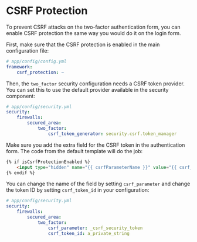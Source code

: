 CSRF Protection
===============

To prevent CSRF attacks on the two-factor authentication form, you can enable CSRF protection the same way you would do
it on the login form.

First, make sure that the CSRF protection is enabled in the main configuration file:

```yaml
# app/config/config.yml
framework:
    csrf_protection: ~
```

Then, the `two_factor` security configuration needs a CSRF token provider. You can set this to use the default
provider available in the security component:

```yaml
# app/config/security.yml
security:
    firewalls:
        secured_area:
            two_factor:
                csrf_token_generator: security.csrf.token_manager
```

Make sure you add the extra field for the CSRF token in the authentication form. The code from the default template will
do the job:

```html
{% if isCsrfProtectionEnabled %}
    <input type="hidden" name="{{ csrfParameterName }}" value="{{ csrf_token(csrfTokenId) }}">
{% endif %}
```

You can change the name of the field by setting `csrf_parameter` and change the token ID by setting `csrf_token_id` in
your configuration:

```yaml
# app/config/security.yml
security:
    firewalls:
        secured_area:
            two_factor:
                csrf_parameter: _csrf_security_token
                csrf_token_id: a_private_string
```
